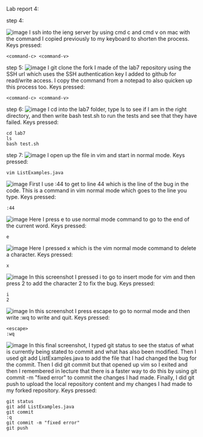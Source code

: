 Lab report 4:

step 4:

![image](https://github.com/Malakelis/cse15l-lab-reports/assets/63074465/c3ae5684-69f8-4cfd-950b-17bdf529d35e)
I ssh into the ieng server by using cmd c and cmd v on mac with the command I copied previously to my keyboard to shorten the process.
Keys pressed: 
```
<command-c> <command-v>
```

step 5:
![image](https://github.com/Malakelis/cse15l-lab-reports/assets/63074465/1b9203a6-cd87-42a8-bb98-16de45142c74)
I git clone the fork I made of the lab7 repository using the SSH url which uses the SSH authentication key I added to github for read/write access.
I copy the command from a notepad to also quicken up this process too.
Keys pressed:
```
<command-c> <command-v>
```

step 6:
![image](https://github.com/Malakelis/cse15l-lab-reports/assets/63074465/42bf21f9-30a5-4885-8a94-00ac8fa77844)
I cd into the lab7 folder, type ls to see if I am in the right directory, and then write bash test.sh to run the tests and see that they have failed.
Keys pressed:
```
cd lab7
ls
bash test.sh
```

step 7:
![image](https://github.com/Malakelis/cse15l-lab-reports/assets/63074465/42927896-eb5b-4b05-b632-5908cfa038ff)
I open up the file in vim and start in normal mode.
Keys pressed:
```
vim ListExamples.java
```


![image](https://github.com/Malakelis/cse15l-lab-reports/assets/63074465/a0a1d1f1-02c1-428b-b9ca-db7dcf95a855)
First I use :44 to get to line 44 which is the line of the bug in the code. This is a command in vim normal mode which goes to the line you type.
Keys pressed:
```
:44
```

![image](https://github.com/Malakelis/cse15l-lab-reports/assets/63074465/47dfbb0e-6c8e-4027-a7b6-8b1413c54c54)
Here I press e to use normal mode command to go to the end of the current word.
Keys pressed:
```
e
```

![image](https://github.com/Malakelis/cse15l-lab-reports/assets/63074465/4cbf5bfd-6d08-4c22-ba24-c784a6f395d8)
Here I pressed x which is the vim normal mode command to delete a character.
Keys pressed:
```
x
```

![image](https://github.com/Malakelis/cse15l-lab-reports/assets/63074465/064b2027-03d2-44b3-9c31-0448ba22e6ea)
In this screenshot I pressed i to go to insert mode for vim and then press 2 to add the character 2 to fix the bug.
Keys pressed:
```
i
2
```

![image](https://github.com/Malakelis/cse15l-lab-reports/assets/63074465/1105e0c9-ce55-4427-b622-1eb3258ea703)
In this screenshot I press escape to go to normal mode and then write :wq to write and quit.
Keys pressed:
```
<escape>
:wq
```

![image](https://github.com/Malakelis/cse15l-lab-reports/assets/63074465/753906da-5c7d-4f92-a26e-a359c4df51b0)
In this final screenshot, I typed git status to see the status of what is currently being stated to commit and what has also been modified. Then I used git add ListExamples.java to add the file that I had changed the bug for the commit. Then I did git commit but that opened up vim so I exited and then I remembered in lecture that there is a faster way to do this by using git commit -m "fixed error" to commit the changes I had made. Finally, I did git push to upload the local repository content and my changes I had made to my forked repository.
Keys pressed:
```
git status
git add ListExamples.java
git commit
:q
git commit -m "fixed error"
git push
```














